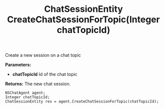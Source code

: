 ﻿---
uid: crmscript_ref_NSChatAgent_CreateChatSessionForTopic
title: ChatSessionEntity CreateChatSessionForTopic(Integer chatTopicId)
intellisense: NSChatAgent.CreateChatSessionForTopic
keywords: NSChatAgent, CreateChatSessionForTopic
so.topic: reference
---

Create a new session on a chat topic

**Parameters:**
 - **chatTopicId** Id of the chat topic

**Returns:** The new chat session.

```crmscript
NSChatAgent agent;
Integer chatTopicId;
ChatSessionEntity res = agent.CreateChatSessionForTopic(chatTopicId);
```

